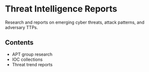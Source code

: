 # Threat Intelligence Reports
Research and reports on emerging cyber threats, attack patterns, and adversary TTPs.

## Contents
- APT group research
- IOC collections
- Threat trend reports
